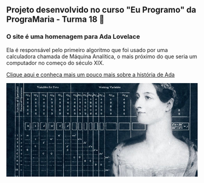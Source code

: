 ## Projeto desenvolvido no curso "Eu Programo" da PrograMaria - Turma 18 :purple_heart:



### O site é uma homenagem para Ada Lovelace 

Ela é responsável pelo primeiro algoritmo que foi usado por uma calculadora chamada de Máquina Analítica, o mais próximo do que seria um computador no começo do século XIX.

[Clique aqui e conheça mais um pouco mais sobre a história de Ada](https://siteada.vitoriade9.repl.co/)


![Ada Lovelave](img/adaTabela.png)

